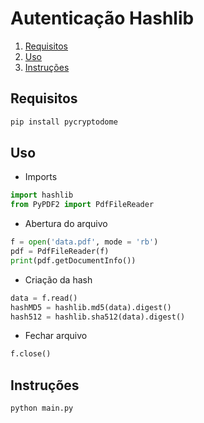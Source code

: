 # Autenticação Hashlib
1. [Requisitos](#requisitos)
2. [Uso](#uso)
3. [Instruções](#instruções)


## Requisitos

``` python
pip install pycryptodome
```

## Uso

- Imports
``` python
import hashlib
from PyPDF2 import PdfFileReader
```

- Abertura do arquivo
``` python
f = open('data.pdf', mode = 'rb')
pdf = PdfFileReader(f)
print(pdf.getDocumentInfo())
```

- Criação da hash
``` python
data = f.read()
hashMD5 = hashlib.md5(data).digest()
hash512 = hashlib.sha512(data).digest()
```

- Fechar arquivo
``` python
f.close()
```

## Instruções

``` python
python main.py
```